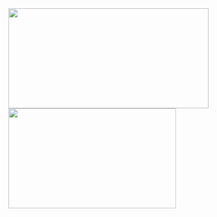 <a href="https://github.com/anuraghazra/github-readme-stats">
  <img align="center" height="200px" width="400px" src="https://github-readme-stats.vercel.app/api?username=tsksandeep&count_private=true&show_icons=true&theme=radical" />
</a>
<a href="https://github.com/anuraghazra/github-readme-stats">
  <img align="center" height="200px" width="335px" src="https://github-readme-stats.vercel.app/api/top-langs/?username=tsksandeep&theme=radical&langs_count=8&hide=html,css,scss,javascript,c%23&layout=compact" />
</a>
